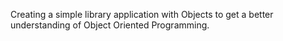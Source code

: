 Creating a simple library application with Objects to get a better understanding of Object Oriented Programming.
